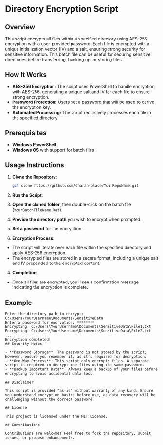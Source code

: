 # Directory Encryption Script

## Overview

This script encrypts all files within a specified directory using AES-256 encryption with a user-provided password. Each file is encrypted with a unique initialization vector (IV) and a salt, ensuring strong security for sensitive information. This batch file can be useful for securing sensitive directories before transferring, backing up, or storing files.

## How It Works

- **AES-256 Encryption:** The script uses PowerShell to handle encryption with AES-256, generating a unique salt and IV for each file to ensure strong encryption.
- **Password Protection:** Users set a password that will be used to derive the encryption key.
- **Automated Processing:** The script recursively processes each file in the specified directory.

## Prerequisites

- **Windows PowerShell**
- **Windows OS** with support for batch files

## Usage Instructions

1. **Clone the Repository**:
   ```bash
   git clone https://github.com/Charan-place/YourRepoName.git
2. **Run the Script**:

1. **Open the cloned folder**, then double-click on the batch file (`YourBatchFileName.bat`).
2. **Provide the directory path** you wish to encrypt when prompted.
3. **Set a password** for the encryption.

3. **Encryption Process**:

- The script will iterate over each file within the specified directory and apply AES-256 encryption.
- The encrypted files are stored in a secure format, including a unique salt and IV prepended to the encrypted content.

4. **Completion**:

- Once all files are encrypted, you’ll see a confirmation message indicating the encryption is complete.

## Example

```plaintext
Enter the directory path to encrypt: C:\Users\YourUsername\Documents\SensitiveData
Enter a password for encryption: ********
Encrypting: C:\Users\YourUsername\Documents\SensitiveData\File1.txt
Encrypting: C:\Users\YourUsername\Documents\SensitiveData\File2.txt
...
Encryption completed!
## Security Notes

- **Password Storage**: The password is not stored by the script; however, ensure you remember it, as it’s required for decryption.
- **One-Way Process**: This script only encrypts files. A separate script is required to decrypt the files using the same password.
- **Backup Important Data**: Always keep a backup of your files before encrypting to avoid accidental data loss.

## Disclaimer

This script is provided "as-is" without warranty of any kind. Ensure you understand encryption basics before use, as data recovery will be challenging without the correct password.

## License

This project is licensed under the MIT License.

## Contributions

Contributions are welcome! Feel free to fork the repository, submit issues, or propose enhancements.
